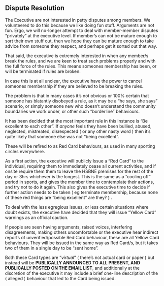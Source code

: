 ## Dispute Resolution

The Executive are not interested in petty disputes among members.  We
volunteered to do this because we like doing fun stuff.  Arguments are not fun.
Ergo, we will no-longer attempt to deal with member-member disputes “privately”
at the executive level.  If member’s can not be mature enough to sort their own
stuff out, then we hope they can be mature enough to take advice from someone
they respect, and perhaps get it sorted out that way.

That said, the executive is extremely interested in when any member/s break the
rules, and we are keen to treat such problems properly and with the full force
of the rules.    This means someones membership has been, or will be terminated
if rules are broken.

In case this is at all unclear, the executive have the power to cancel someones
membership if they are believed to be breaking the rules.

The problem is that in many cases it’s not obvious or 100% certain that someone
has blatantly disobeyed a rule,  as it may be a “he says, she says” scenario, or
simply someone new who doesn’t understand the community boundaries we work
under, or other such “borderline” behaviours.

It has been decided that  the most important rule in this instance is “Be
excellent to each other”.  If *anyone* feels they have been bullied, abused,
neglected, mistreated, disrespected (  or any other nasty word )  then it’s
quite likely that someone else was not “being excellent”.

These will be refired to as Red Card behaviours,  as used in many sporting
circles everywhere.

As a first action, the executive will publicly Issue a “Red Card”  to the
individual, requiring them to immediately cease all current activities, and if
onsite require them them to leave the HSBNE premises for the rest of the day or
3hrs whichever is the longest. This is the same as a “cooling off” period in
sports, and gives the member time to contemplate their actions, and try not to
do it again.  This also gives the executive time to decide if further action
needs to be taken ( eg terminate membership, because none of these red things
are “being excellent” are they? ) .

To deal with the less egregious issues, or less certain situations  where doubt
exists, the executive have decided that they will issue “Yellow Card” warnings
as an official caution.

If people are seen having arguments, raised voices, interfering disagreements,
making others uncomfortable or the executive hear indirect reports of
unverified/possible Red Card behaviour,  these are all Yellow Card behaviours.
They will be issued in the same way as Red Card/s, but it takes two of them in a
single day to be “sent home”.

Both these Card types are “*virtual*”  ( there’s not actual card or paper ) but
instead will be **PUBLICALLY ANNOUNCED TO ALL PRESENT, AND PUBLICALLY POSTED ON
THE EMAIL LIST**, and additionally at the discretion of the executive it may
include a brief one-line description of the ( alleged ) behaviour that led to
the Card being issued.
